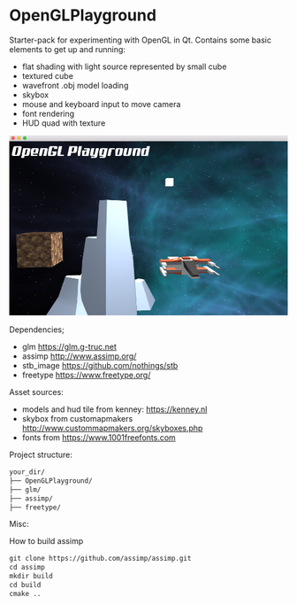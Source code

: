 # OpenGLPlayground

Starter-pack for experimenting with OpenGL in Qt. Contains some basic elements to get up and running:
+ flat shading with light source represented by small cube
+ textured cube
+ wavefront .obj model loading
+ skybox
+ mouse and keyboard input to move camera
+ font rendering
+ HUD quad with texture

![Screen shots](https://github.com/GunnarKarlsson/OpenGLplayground/raw/master/ss1.png)

Dependencies;
+ glm https://glm.g-truc.net
+ assimp http://www.assimp.org/
+ stb_image https://github.com/nothings/stb
+ freetype https://www.freetype.org/

Asset sources:
+ models and hud tile from kenney: https://kenney.nl
+ skybox from customapmakers http://www.custommapmakers.org/skyboxes.php
+ fonts from https://www.1001freefonts.com

Project structure:
```
your_dir/
├── OpenGLPlayground/
├── glm/
├── assimp/
├── freetype/
```

Misc:

How to build assimp
```
git clone https://github.com/assimp/assimp.git
cd assimp
mkdir build
cd build
cmake ..
```
